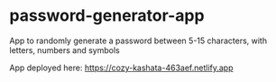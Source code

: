 # password-generator-app
 App to randomly generate a password between 5-15 characters, with letters, numbers and symbols

App deployed here: https://cozy-kashata-463aef.netlify.app